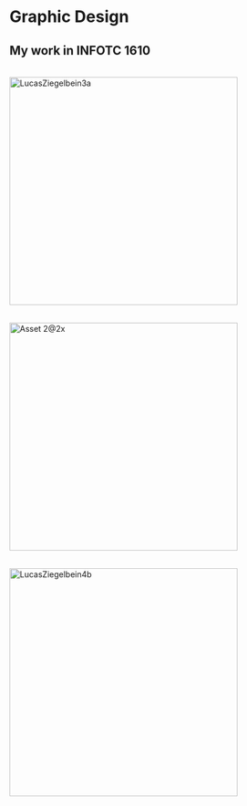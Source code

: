 <!DOCTYPE html>
<html>
<head>
</head>
<body>

<h1>Graphic Design</h1>
 <h2>My work in INFOTC 1610</h2>

 <p><br><img src="https://user-images.githubusercontent.com/93022762/138541773-bca9cbb9-a37b-4cfa-973e-e8124ab05a8c.png" alt="LucasZiegelbein3a"
         width= "400" height "400"></p>
 <p><br><img src="https://user-images.githubusercontent.com/93022762/138541786-76c71ac7-0fcf-4c08-8e8c-f7225a2b0781.png" alt="Asset 2@2x"
         width= "400" height "400"></p>
 <p><br><img src="https://user-images.githubusercontent.com/93022762/138541789-42ab45ec-1450-4b93-8f3d-1a63d6abb0ce.png" alt="LucasZiegelbein4b"
         width= "400" height "400"></p>

</body>
</html>
